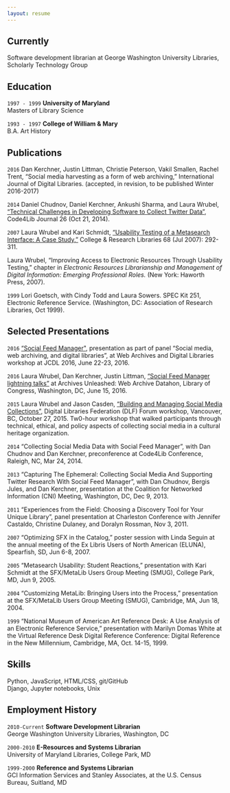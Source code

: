 ```yaml
---
layout: resume
---
```

## Currently

Software development librarian at George Washington University Libraries, Scholarly Technology Group


## Education
`1997 - 1999` __University of Maryland__  
Masters of Library Science


`1993 - 1997` __College of William & Mary__  
B.A. Art History


## Publications

`2016` Dan Kerchner, Justin Littman, Christie Peterson, Vakil Smallen, Rachel Trent,  “Social media harvesting as a form of web archiving,” International Journal of Digital Libraries.  (accepted, in revision, to be published Winter 2016-2017)  

`2014` Daniel Chudnov, Daniel Kerchner, Ankushi Sharma, and Laura Wrubel, [“Technical Challenges in Developing Software to Collect Twitter Data”](http://journal.code4lib.org/articles/10097), Code4Lib Journal 26 (Oct 21, 2014).

`2007` Laura Wrubel and Kari Schmidt, [“Usability Testing of a Metasearch Interface: A Case Study,”](http://crl.acrl.org/content/68/4/292.full.pdf+html) College & Research Libraries 68 (Jul 2007): 292-311.

Laura Wrubel, “Improving Access to Electronic Resources Through Usability Testing,” chapter in *Electronic Resources Librarianship and Management of Digital Information: Emerging Professional Roles.* (New York: Haworth Press, 2007). 

`1999` Lori Goetsch, with Cindy Todd and Laura Sowers. SPEC Kit 251, Electronic Reference Service. (Washington, DC: Association of Research Libraries, Oct 1999).


## Selected Presentations

`2016` [“Social Feed Manager"](http://www.slideshare.net/lwrubel/social-feed-manager), presentation as part of panel “Social media, web archiving, and digital libraries”, at Web Archives and Digital Libraries workshop at JCDL 2016, June 22-23, 2016.

`2016` Laura Wrubel, Dan Kerchner, Justin Littman, [“Social Feed Manager lightning talks”](https://docs.google.com/presentation/d/14LiqnLAKAI6H9t8gttIIzO0KnnFCTSrONML-ZEmuXDc/) at Archives Unleashed: Web Archive Datahon, Library of Congress, Washington, DC, June 15, 2016. 

`2015` Laura Wrubel and Jason Casden, [“Building and Managing Social Media Collections”](http://www.slideshare.net/casden/building-and-managing-social-media-collections), Digital Libraries Federation (DLF) Forum workshop, Vancouver, BC, October 27, 2015. Tw0-hour workshop that walked participants through technical, ethical, and policy aspects of collecting social media in a cultural heritage organization.

`2014` “Collecting Social Media Data with Social Feed Manager”, with Dan Chudnov and Dan Kerchner, preconference at Code4Lib Conference, Raleigh, NC, Mar 24, 2014.

`2013` “Capturing The Ephemeral: Collecting Social Media And Supporting Twitter Research With Social Feed Manager”, with Dan Chudnov, Bergis Jules, and Dan Kerchner, presentation at the Coalition for Networked Information (CNI) Meeting, Washington, DC, Dec 9, 2013.

`2011` “Experiences from the Field: Choosing a Discovery Tool for Your Unique Library”, panel presentation at Charleston Conference with Jennifer Castaldo, Christine Dulaney, and Doralyn Rossman, Nov 3, 2011.

`2007` “Optimizing SFX in the Catalog,” poster session with Linda Seguin at the annual meeting of the Ex Libris Users of North American (ELUNA), Spearfish, SD, Jun 6-8, 2007. 

`2005` “Metasearch Usability: Student Reactions,” presentation with Kari Schmidt at the SFX/MetaLib Users Group Meeting (SMUG), College Park, MD, Jun 9, 2005. 

`2004` “Customizing MetaLib: Bringing Users into the Process,” presentation at the SFX/MetaLib Users Group Meeting (SMUG), Cambridge, MA, Jun 18, 2004.

`1999`  “National Museum of American Art Reference Desk: A Use Analysis of an Electronic Reference Service,” presentation with Marilyn Domas White at the Virtual Reference Desk Digital Reference Conference: Digital Reference in the New Millennium, Cambridge, MA, Oct. 14-15, 1999.


## Skills

Python, JavaScript, HTML/CSS, git/GitHub  
Django, Jupyter notebooks, Unix


## Employment History

`2010-Current` __Software Development Librarian__  
George Washington University Libraries, Washington, DC


`2000-2010` __E-Resources and Systems Librarian__  
University of Maryland Libraries, College Park, MD


`1999-2000` __Reference and Systems Librarian__  
GCI Information Services and Stanley Associates, at the U.S. Census Bureau, Suitland, MD



<!-- ### Footer

Last updated: November 2016 -->


